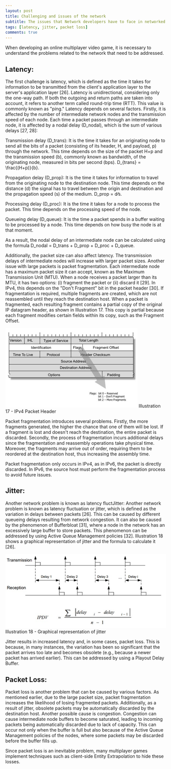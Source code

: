 ```yaml
---
layout: post
title: Challenging and issues of the network
subtitle: The issues that Network developers have to face in networked games
tags: [latency, jitter, packet loss]
comments: true
---
```


When developing an online multiplayer video game, it is necessary to understand the problems related to the network that need to be addressed.

## Latency:
The first challenge is latency, which is defined as the time it takes for information to be transmitted from the client's application layer to the server's application layer [26]. Latency is unidirectional, considering only the one-way path. If both the outgoing and return paths are taken into account, it refers to another term called round-trip time (RTT). This value is commonly known as "ping." Latency depends on several factors. Firstly, it is affected by the number of intermediate network nodes and the transmission speed of each node. Each time a packet passes through an intermediate node, it is affected by a nodal delay (D_nodal), which is the sum of various delays [27, 28]:

Transmission delay (D_trans): It is the time it takes for an originating node to send all the bits of a packet (consisting of its header, H, and payload, p) through the network. This time depends on the size of the packet H+p and the transmission speed (b), commonly known as bandwidth, of the originating node, measured in bits per second (bps). D_{trans} = \frac{(H+p)}{b}.

Propagation delay (D_prop): It is the time it takes for information to travel from the originating node to the destination node. This time depends on the distance (d) the signal has to travel between the origin and destination and the propagation speed (s) of the medium. D_prop = d⁄s.

Processing delay (D_proc): It is the time it takes for a node to process the packet. This time depends on the processing speed of the node.

Queueing delay (D_queue): It is the time a packet spends in a buffer waiting to be processed by a node. This time depends on how busy the node is at that moment.

As a result, the nodal delay of an intermediate node can be calculated using the formula D_nodal = D_trans + D_prop + D_proc + D_queue.

Additionally, the packet size can also affect latency. The transmission delays of intermediate nodes will increase with larger packet sizes. Another issue with large packets is packet fragmentation. Each intermediate node has a maximum packet size it can accept, known as the Maximum Transmission Unit (MTU). When a node receives a packet larger than its MTU, it has two options: (i) fragment the packet or (ii) discard it [29]. In IPv4, this depends on the "Don't Fragment" bit in the packet header [30]. If fragmentation is required, multiple fragments are created, which are not reassembled until they reach the destination host. When a packet is fragmented, each resulting fragment contains a partial copy of the original IP datagram header, as shown in Illustration 17. This copy is partial because each fragment modifies certain fields within its copy, such as the Fragment Offset.

![IPv4 Packet Header](/assets/img/IPv4-packet-header.png)
Illustration 17 - IPv4 Packet Header

Packet fragmentation introduces several problems. Firstly, the more fragments generated, the higher the chance that one of them will be lost. If a fragment is lost and doesn't reach the destination, the entire packet is discarded. Secondly, the process of fragmentation incurs additional delays since the fragmentation and reassembly operations take physical time. Moreover, the fragments may arrive out of order, requiring them to be reordered at the destination host, thus increasing the assembly time.

Packet fragmentation only occurs in IPv4, as in IPv6, the packet is directly discarded. In IPv6, the source host must perform the fragmentation process to avoid future issues.

## Jitter:
Another network problem is known as latency fluctJitter:
Another network problem is known as latency fluctuation or jitter, which is defined as the variation in delays between packets [26]. This can be caused by different queueing delays resulting from network congestion. It can also be caused by the phenomenon of Bufferbloat [31], where a node in the network has an excessively large buffer to store packets. This phenomenon can be addressed by using Active Queue Management policies [32]. Illustration 18 shows a graphical representation of jitter and the formula to calculate it [26].

![Graphical representation of jitter](/assets/img/jitter-graphic-representation.jpg)
Illustration 18 - Graphical representation of jitter

Jitter results in increased latency and, in some cases, packet loss. This is because, in many instances, the variation has been so significant that the packet arrives too late and becomes obsolete (e.g., because a newer packet has arrived earlier). This can be addressed by using a Playout Delay Buffer.

## Packet Loss:
Packet loss is another problem that can be caused by various factors. As mentioned earlier, due to the large packet size, packet fragmentation increases the likelihood of losing fragmented packets. Additionally, as a result of jitter, obsolete packets may be automatically discarded by the destination host. Another possible cause is congestion. Congestion can cause intermediate node buffers to become saturated, leading to incoming packets being automatically discarded due to lack of capacity. This can occur not only when the buffer is full but also because of the Active Queue Management policies of the nodes, where some packets may be discarded before the buffer fills up.

Since packet loss is an inevitable problem, many multiplayer games implement techniques such as client-side Entity Extrapolation to hide these losses.